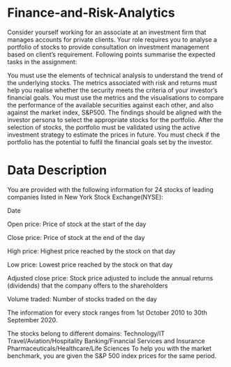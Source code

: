 # Finance-and-Risk-Analytics
Consider yourself working for an associate at an investment firm that manages accounts for private clients. Your role requires you to analyse a portfolio of stocks to provide consultation on investment management based on client’s requirement.
Following points summarise the expected tasks in the assignment:

You must use the elements of technical analysis to understand the trend of the underlying stocks. The metrics associated with risk and returns must help you realise whether the security meets the criteria of your investor’s financial goals.
You must use the metrics and the visualisations to compare the performance of the available securities against each other, and also against the market index, S&P500.
The findings should be aligned with the investor persona to select the appropriate stocks for the portfolio.
After the selection of stocks, the portfolio must be validated using the active investment strategy to estimate the prices in future. You must check if the portfolio has the potential to fulfil the financial goals set by the investor.

# Data Description
You are provided with the following information for 24 stocks of leading companies listed in New York Stock Exchange(NYSE):

Date

Open price: Price of stock at the start of the day

Close price: Price of stock at the end of the day

High price: Highest price reached by the stock on that day

Low price: Lowest price reached by the stock on that day

Adjusted close price: Stock price adjusted to include the annual returns (dividends) that the company offers to the shareholders

Volume traded: Number of stocks traded on the day

The information for every stock ranges from 1st October 2010 to 30th September 2020.

The stocks belong to different domains:
Technology/IT
Travel/Aviation/Hospitality
Banking/Financial Services and Insurance
Pharmaceuticals/Healthcare/Life Sciences
To help you with the market benchmark, you are given the S&P 500 index prices for the same period.
